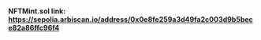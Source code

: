 #### NFTMint.sol link: https://sepolia.arbiscan.io/address/0x0e8fe259a3d49fa2c003d9b5bece82a86ffc96f4
